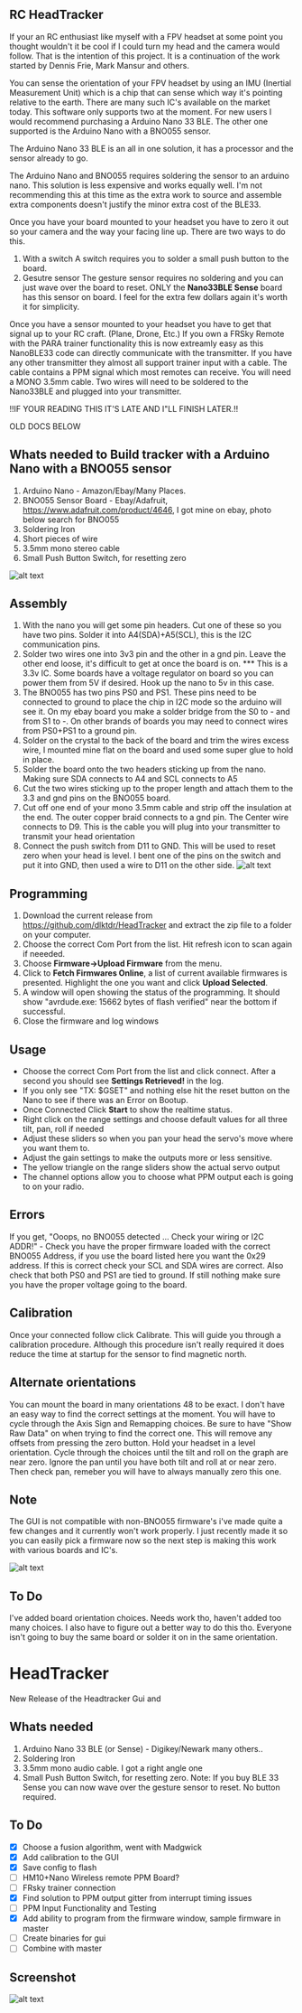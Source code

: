 ## RC HeadTracker
If your an RC enthusiast like myself with a FPV headset at some point you thought wouldn't it be cool if I could turn my head and the camera would follow. That is the intention of this project. It is a continuation of the work started by Dennis Frie, Mark Mansur and others.

You can sense the orientation of your FPV headset by using an IMU (Inertial Measurement Unit) which is a chip that can sense which way it's pointing relative to the earth. There are many such IC's available on the market today. This software only supports two at the moment. For new users I would recommend purchasing a Arduino Nano 33 BLE. The other one supported is the Arduino Nano with a BNO055 sensor.

The Arduino Nano 33 BLE is an all in one solution, it has a processor and the sensor already to go.

The Arduino Nano and BNO055 requires soldering the sensor to an arduino nano. This solution is less expensive and works equally well. I'm not recommending this at this time as the extra work to source and assemble extra components doesn't justify the minor extra cost of the BLE33.

Once you have your board mounted to your headset you have to zero it out so your camera and the way your facing line up. There are two ways to do this. 
1) With a switch 
 A switch requires you to solder a small push button to the board.
2) Gesutre sensor
 The gesture sensor requires no soldering and you can just wave over the board to reset. ONLY the **Nano33BLE Sense** board has this sensor on board. I feel for the extra few dollars again it's worth it for simplicity.

Once you have a sensor mounted to your headset you have to get that signal up to your RC craft. (Plane, Drone, Etc.)
 If you own a FRSky Remote with the PARA trainer functionality this is now extreamly easy as this NanoBLE33 code can directly communicate with the transmitter.
 If you have any other transmitter they almost all support trainer input with a cable. The cable contains a PPM signal which most remotes can receive. You will need a MONO 3.5mm cable. Two wires will need to be soldered to the Nano33BLE and plugged into your transmitter.

!!IF YOUR READING THIS IT'S LATE AND I"LL FINISH LATER.!!

OLD DOCS BELOW

## Whats needed to Build tracker with a Arduino Nano with a BNO055 sensor

1) Arduino Nano - Amazon/Ebay/Many Places.
2) BNO055 Sensor Board - Ebay/Adafruit, https://www.adafruit.com/product/4646, I got mine on ebay, photo below search for BNO055
3) Soldering Iron
4) Short pieces of wire
5) 3.5mm mono stereo cable
6) Small Push Button Switch, for resetting zero

![alt text](https://github.com/dlktdr/HeadTracker/blob/master/Doc/BNO055.jpg?raw=true)

## Assembly
1) With the nano you will get some pin headers. Cut one of these so you have two pins. Solder it into A4(SDA)+A5(SCL), this is the I2C communication pins.
2) Solder two wires one into 3v3 pin and the other in a gnd pin. Leave the other end loose, it's difficult to get at once the board is on.
*** This is a 3.3v IC. Some boards have a voltage regulator on board so you can power them from 5V if desired. Hook up the nano to 5v in this case.
3) The BNO055 has two pins PS0 and PS1. These pins need to be connected to ground to place the chip in I2C mode so the arduino will see it. On my ebay board you make a solder bridge from the S0 to - and from S1 to -. On other brands of boards you may need to connect wires from PS0+PS1 to a ground pin.
4) Solder on the crystal to the back of the board and trim the wires excess wire, I mounted mine flat on the board and used some super glue to hold in place.
5) Solder the board onto the two headers sticking up from the nano. Making sure SDA connects to A4 and SCL connects to A5
6) Cut the two wires sticking up to the proper length and attach them to the 3.3 and gnd pins on the BNO055 board.
7) Cut off one end of your mono 3.5mm cable and strip off the insulation at the end. The outer copper braid connects to a gnd pin. The Center wire connects to D9. This is the cable you will plug into your transmitter to transmit your head orientation
8) Connect the push switch from D11 to GND. This will be used to reset zero when your head is level. I bent one of the pins on the switch and put it into GND, then used a wire to D11 on the other side. 
![alt text](https://github.com/dlktdr/HeadTracker/blob/master/Doc/Hookup.png?raw=true)

## Programming
1) Download the current release from https://github.com/dlktdr/HeadTracker and extract the zip file to a folder on your computer.
2) Choose the correct Com Port from the list. Hit refresh icon to scan again if neeeded.
3) Choose **Firmware->Upload Firmware** from the menu.
4) Click to **Fetch Firmwares Online**, a list of current available firmwares is presented. Highlight the one you want and click **Upload Selected**.
5) A window will open showing the status of the programming. It should show "avrdude.exe: 15662 bytes of flash verified" near the bottom if successful.
6) Close the firmware and log windows

## Usage
* Choose the correct Com Port from the list and click connect. After a second you should see **Settings Retrieved!** in the log.
* If you only see "TX: $GSET" and nothing else hit the reset button on the Nano to see if there was an Error on Bootup.
* Once Connected Click **Start** to show the realtime status.
* Right click on the range settings and choose default values for all three tilt, pan, roll if needed
* Adjust these sliders so when you pan your head the servo's move where you want them to.
* Adjust the gain settings to make the outputs more or less sensitive.
* The yellow triangle on the range sliders show the actual servo output
* The channel options allow you to choose what PPM output each is going to on your radio.

## Errors
If you get,
"Ooops, no BNO055 detected ... Check your wiring or I2C ADDR!" - Check you have the proper firmware loaded with the correct BNO055 Address, if you use the board listed here you want the 0x29 address. If this is correct check your SCL and SDA wires are correct. Also check that both PS0 and PS1 are tied to ground.
If still nothing make sure you have the proper voltage going to the board.

## Calibration
Once your connected follow click Calibrate. This will guide you through a calibration procedure. Although this procedure isn't really required it does reduce the time at startup for the sensor to find magnetic north.

## Alternate orientations
You can mount the board in many orientations 48 to be exact. I don't have an easy way to find the correct settings at the moment. You will have to cycle through the Axis Sign and Remapping choices. Be sure to have "Show Raw Data" on when trying to find the correct one. This will remove any offsets from pressing the zero button. Hold your headset in a level orientation. Cycle through the choices until the tilt and roll on the graph are near zero. Ignore the pan until you have both tilt and roll at or near zero. Then check pan, remeber you will have to always manually zero this one.

## Note
The GUI is not compatible with non-BNO055 firmware's i've made quite a few changes and it currently won't work properly. I just recently made it so you can easily pick a firmware now so the next step is making this work with various boards and IC's.

![alt text](https://github.com/dlktdr/HeadTracker/raw/master/gui/src/ScreenShot.png)

## To Do

I've added board orientation choices. Needs work tho, haven't added too many choices. I also have to figure out a better way to do this tho. Everyone isn't going to buy the same board or solder it on in the same orientation.

# HeadTracker
New Release of the Headtracker Gui and 



## Whats needed
1) Arduino Nano 33 BLE (or Sense) - Digikey/Newark many others..
3) Soldering Iron
5) 3.5mm mono audio cable. I got a right angle one
6) Small Push Button Switch, for resetting zero. Note: If you buy BLE 33 Sense you can now wave over the gesture sensor to reset. No button required.

## To Do
- [x] Choose a fusion algorithm, went with Madgwick
- [x] Add calibration to the GUI
- [X] Save config to flash
- [ ] HM10+Nano Wireless remote PPM Board?
- [ ] FRsky trainer connection
- [X] Find solution to PPM output gitter from interrupt timing issues
- [ ] PPM Input Functionality and Testing
- [X] Add ability to program from the firmware window, sample firmware in master
- [ ] Create binaries for gui
- [ ] Combine with master

## Screenshot
![alt text](https://github.com/dlktdr/HeadTracker/raw/Nano-33-BLE/gui/src/ScreenCapture1007.png)
